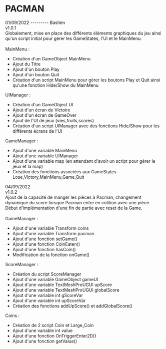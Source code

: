 # PACMAN
01/09/2022 --------- Bastien
<br /> v1.0.1
<br /> Globalement, mise en place des différents éléments graphiques du jeu ainsi qu'un script initial pour gérer les GameStates, l'UI et le MainMenu.
<br /> <br />MainMenu :
- Création d'un GameObject MainMenu
- Ajout du Titre
- Ajout d'un bouton Play
- Ajout d'un bouton Quit
- Création d'un script MainMenu pour gérer les boutons Play et Quit ainsi qu'une fonction Hide/Show du MainMenu

UIManager :
- Création d'un GameObject UI
- Ajout d'un écran de Victoire
- Ajout d'un écran de GameOver
- Ajout de l'UI de jeux (vies,fruits,scores)
- Création d'un script UIManager avec des fonctions Hide/Show pour les différents écrans de l'UI

GameManager :
- Ajout d'une variable MainMenu
- Ajout d'une variable UIManager
- Ajout d'une variable map (en attendant d'avoir un script pour gérer le jeux et la map)
- Création des fonctions associées aux GameStates Lose,Victory,MainMenu,Game,Quit

04/09/2022
<br /> v1.0.2 
<br /> Ajout de la capacité de manger les pièces à Pacman, changement dynamique du score lorsque Pacman entre en colition avec une pièce.
<br /> Début d'implémentation d'une fin de partie avec reset de la Game.
<br /> <br />GameManager :
- Ajout d'une variable Transform coins
- Ajout d'une variable Transform pacman
- Ajout d'une fonction setGame()
- Ajout d'une fonction CoinEaten()
- Ajout d'une fonction hasCoin()
- Modification de la fonction onGame()

ScoreManager :
- Création du script ScoreManager
- Ajout d'une variable GameObject gameUI
- Ajout d'une variable TextMeshProUGUI upScore
- Ajout d'une variable TextMeshProUGUI globalScore
- Ajout d'une variable int gScoreVar
- Ajout d'une variable int upScoreVar
- Création des fonctions addUpScore() et addGlobalScore()

Coins :
- Création de 2 script Coin et Large_Coin
- Ajout d'une variable int value
- Ajout d'une fonction OnTriggerEnter2D()
- Ajout d'une fonction getValue()

